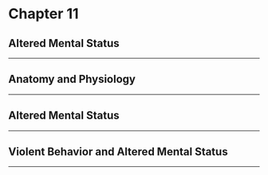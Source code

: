 # Chapter 11
## Altered Mental Status

---

## Anatomy and Physiology

---

## Altered Mental Status

---

## Violent Behavior and Altered Mental Status

---

